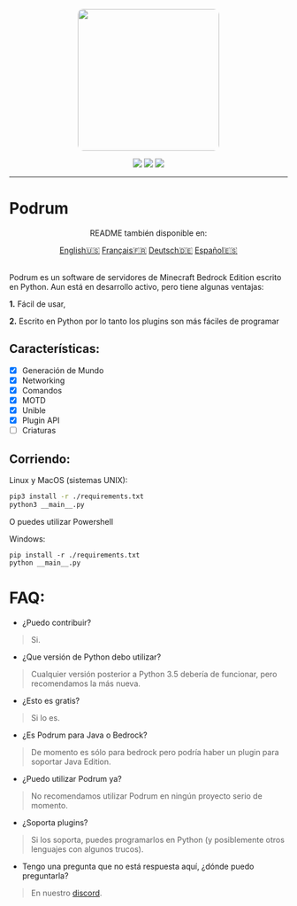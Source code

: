 <p align="center">
  <img width="256" style="border-radius:10px;" height="256" src="https://cdn.discordapp.com/attachments/576826528671858709/766767561681141790/Logo.png">


<div align="center">
    <a href="https://discord.gg/ScSsnwQ4kW"><img src="https://img.shields.io/discord/821124503185653803?style=flat-square"/></a>
    <a href="https://www.codefactor.io/repository/github/podrum/podrum"><img src="https://www.codefactor.io/repository/github/podrum/podrum/badge?style=flat-square"/></a>
    <a href="https://podrum.github.io/"><img src="https://img.shields.io/badge/website-online-orange?style=flat-square"/></a>
</div>
<hr/>

# Podrum

<p align="center">README también disponible en:</p>
<div align="center">
  <a href="../README.md">English🇺🇸</a>
  <a href="./README_FR.md">Français🇫🇷</a>
  <a href="./README_DE.md">Deutsch🇩🇪</a>
  <a href="./README_ES.md">Español🇪🇸</a>
</div>
<br>

Podrum es un software de servidores de Minecraft Bedrock Edition escrito en Python.
Aun está en desarrollo activo, pero tiene algunas ventajas:

**1.** Fácil de usar,

**2.** Escrito en Python por lo tanto los plugins son más fáciles de programar

## Características:
 - [x] Generación de Mundo
 - [x] Networking
 - [x] Comandos
 - [x] MOTD
 - [x] Unible
 - [x] Plugin API
 - [ ] Criaturas 

## Corriendo:
Linux y MacOS (sistemas UNIX):
```sh
pip3 install -r ./requirements.txt
python3 __main__.py
```
O puedes utilizar Powershell

Windows:
```batch
pip install -r ./requirements.txt
python __main__.py
```

# FAQ:
 - ¿Puedo contribuir?
 > Si.
 - ¿Que versión de Python debo utilizar?
 > Cualquier versión posterior a Python 3.5 debería de funcionar, pero recomendamos la más nueva.
 - ¿Esto es gratis?
 > Si lo es.
 - ¿Es Podrum para Java o Bedrock?
 > De momento es sólo para bedrock pero podría haber un plugin para soportar Java Edition.
 - ¿Puedo utilizar Podrum ya?
 > No recomendamos utilizar Podrum en ningún proyecto serio de momento.
 - ¿Soporta plugins?
 > Si los soporta, puedes programarlos en Python (y posiblemente otros lenguajes con algunos trucos).
 - Tengo una pregunta que no está respuesta aquí, ¿dónde puedo preguntarla?
 > En nuestro [discord](https://discord.gg/ScSsnwQ4kW).
